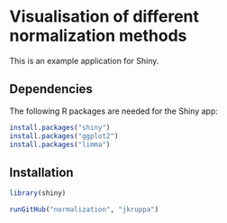 # Visualisation of different normalization methods

This is an example application for Shiny.

## Dependencies
The following R packages are needed for the Shiny app:

```R
install.packages("shiny")
install.packages("ggplot2") 
install.packages("limma")
```

## Installation

```R
library(shiny)

runGitHub("normalization", "jkruppa")
```
